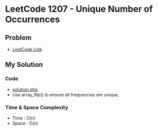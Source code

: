 # LeetCode 1207 - Unique Number of Occurrences

## Problem  
- [LeetCode Link](https://leetcode.com/problems/unique-number-of-occurrences/)

## My Solution

### Code
- [solution.php](./solution.php)
- Use array_flip() to ensure all frequencies are unique.

### Time & Space Complexity
- Time  : O(n)
- Space : O(n)

